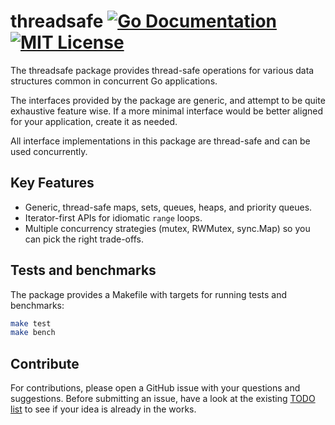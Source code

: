# threadsafe [![Go Documentation](http://img.shields.io/badge/go-documentation-blue.svg?style=flat-square)][godocs]  [![MIT License](http://img.shields.io/badge/license-MIT-blue.svg?style=flat-square)][license]

[godocs]: http://godoc.org/github.com/jkbrsn/threadsafe
[license]: /LICENSE


The threadsafe package provides thread-safe operations for various data structures common in concurrent Go applications.

The interfaces provided by the package are generic, and attempt to be quite exhaustive feature wise. If a more minimal interface would be better aligned for your application, create it as needed.

All interface implementations in this package are thread-safe and can be used concurrently.

## Key Features

- Generic, thread-safe maps, sets, queues, heaps, and priority queues.
- Iterator-first APIs for idiomatic `range` loops.
- Multiple concurrency strategies (mutex, RWMutex, sync.Map) so you can pick the right trade-offs.

## Tests and benchmarks

The package provides a Makefile with targets for running tests and benchmarks:

```bash
make test
make bench
```

## Contribute

For contributions, please open a GitHub issue with your questions and suggestions. Before submitting an issue, have a look at the existing [TODO list](TODO.md) to see if your idea is already in the works.
